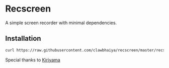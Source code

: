 # Recscreen
A simple screen recorder with minimal dependencies.

## Installation
```sh
curl https://raw.githubusercontent.com/clawbhaiya/recscreen/master/recscreen > recscreen && chmod +x recscreen && sudo mv recscreen /usr/bin/recscreen
```

Special thanks to [Kiriyama](https://github.com/AvishekPD)
